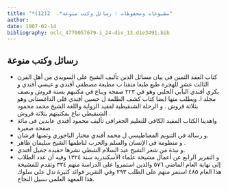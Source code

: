 ```yaml
---
title: "*مطبوعات ومحفوظات : رسائل وكتب منوعة*.  2(12)"
author: 
date: 1907-02-14
bibliography: oclc_4770057679-i_24-div_13.d1e3491.bib
---
```




##  رسائل وكتب منوعة 



-  كتاب  العقد الثمين في بيان مسائل الدين  تأليف  الشيخ علي السويدي  من أهل القرن الثالث  عشر  للهجرة طبع طبعا متقنا ب  مطبعة  مصطفى أفندي  و  عيسى أفندي  و  بكري أفندي البأبي الحلبي  وهو في  ٢٢٣  صفحة  ويباع في مكتبهم بستة قروش ونصف مجلد ا.  ويطلب منها ايضا كتاب  كشف الظلمة  ل  حسين أفندي قلي الداغستاني  وهو بثلاثة قروش  .  و  الرحلة الشنقيطية  لفقيد الرواية واللغة  الشيخ محمد محمود الشنقيطي  تباع بمكتبتهم بثلاثة قروش  . 
-  واهدينا الكتاب  المفيد الكافي للتعليم الجغرافي  تأليف  محمود  أفندي  عابدين  في  مائة  صفحة صغيرة  .  
-  و  رسالة في التنويم المغناطيسي  ل  محمد أفندي مختار الباجوري  وثمنها قرشان. 
-  و  منظومة في الإنسان والسلم والحرب  لناظمها  الشيخ سليمان ظاهر  . 
-  و  نبذة  من شعر  الشيخ عبد السلام الشطي  نشرها حفيده جميل أفندي. 
-  و  التقرير  الرابع  عن أعمال  مشيخة علماء الأسكندرية  سنة  ١٣٢٤  وفيه أن عدد الطلاب إلى نهاية العام الماضي  ٥٧٦  والذين استمروا على الدراسة منهم  ٣٢٤  وتقدم للمشيخة هذا العام  ٤٨٥  استمر منهم على الطلب  ٢٩٣  وفي التقرير فوائد كثيرة تدل على سلوك هذا المعهد العلمي سبيل النجاح. 


